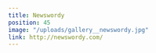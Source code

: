 ```yaml
---
title: Newswordy
position: 45
image: "/uploads/gallery__newswordy.jpg"
link: http://newswordy.com/
---
```


